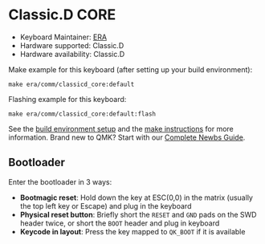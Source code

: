 # Classic.D CORE

* Keyboard Maintainer: [ERA](https://github.com/eerraa)
* Hardware supported: Classic.D
* Hardware availability: Classic.D

Make example for this keyboard (after setting up your build environment):

    make era/comm/classicd_core:default

Flashing example for this keyboard:

    make era/comm/classicd_core:default:flash

See the [build environment setup](https://docs.qmk.fm/#/getting_started_build_tools) and the [make instructions](https://docs.qmk.fm/#/getting_started_make_guide) for more information. Brand new to QMK? Start with our [Complete Newbs Guide](https://docs.qmk.fm/#/newbs).

## Bootloader

Enter the bootloader in 3 ways:

* **Bootmagic reset**: Hold down the key at ESC(0,0) in the matrix (usually the top left key or Escape) and plug in the keyboard
* **Physical reset button**: Briefly short the `RESET` and `GND` pads on the SWD header twice, or short the `BOOT` header and plug in keyboard
* **Keycode in layout**: Press the key mapped to `QK_BOOT` if it is available